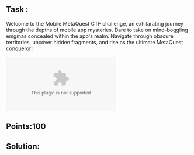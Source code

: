 ## Task :
Welcome to the Mobile MetaQuest CTF challenge, an exhilarating journey through the depths of mobile app mysteries. Dare to take on mind-boggling enigmas concealed within the app's realm. Navigate through obscure territories, uncover hidden fragments, and rise as the ultimate MetaQuest conqueror!

![](MetaQuest.apk)

## Points:100

## Solution:
